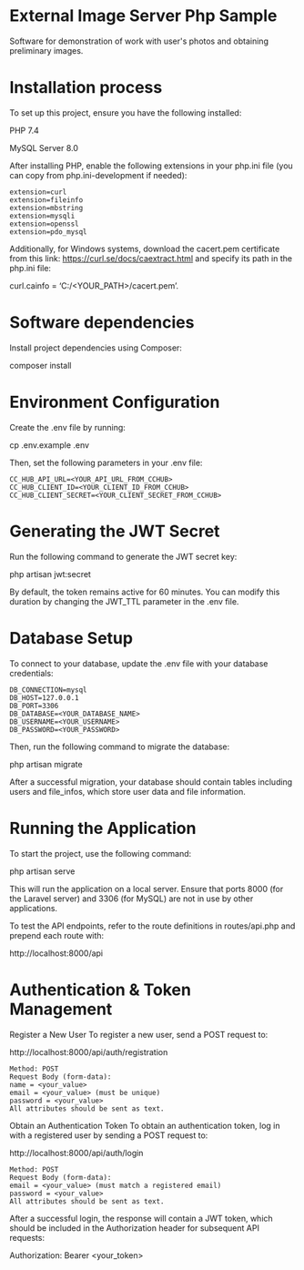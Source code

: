 # External Image Server Php Sample
Software for demonstration of work with user's photos and obtaining preliminary images.


# Installation process 
To set up this project, ensure you have the following installed:

PHP 7.4

MySQL Server 8.0

After installing PHP, enable the following extensions in your php.ini file (you can copy from php.ini-development if needed):

```
extension=curl
extension=fileinfo
extension=mbstring
extension=mysqli
extension=openssl
extension=pdo_mysql
```

Additionally, for Windows systems, download the cacert.pem certificate from this link: https://curl.se/docs/caextract.html and specify its path in the php.ini file:

curl.cainfo = ‘C:/<YOUR_PATH>/cacert.pem’.


# Software dependencies

Install project dependencies using Composer:

composer install


# Environment Configuration

Create the .env file by running:

cp .env.example .env

Then, set the following parameters in your .env file:

```
CC_HUB_API_URL=<YOUR_API_URL_FROM_CCHUB>
CC_HUB_CLIENT_ID=<YOUR_CLIENT_ID_FROM_CCHUB>
CC_HUB_CLIENT_SECRET=<YOUR_CLIENT_SECRET_FROM_CCHUB>
```


# Generating the JWT Secret

Run the following command to generate the JWT secret key:

php artisan jwt:secret

By default, the token remains active for 60 minutes. You can modify this duration by changing the JWT_TTL parameter in the .env file.


# Database Setup

To connect to your database, update the .env file with your database credentials:

```
DB_CONNECTION=mysql
DB_HOST=127.0.0.1
DB_PORT=3306
DB_DATABASE=<YOUR_DATABASE_NAME>
DB_USERNAME=<YOUR_USERNAME>
DB_PASSWORD=<YOUR_PASSWORD>
```

Then, run the following command to migrate the database:

php artisan migrate

After a successful migration, your database should contain tables including users and file_infos, which store user data and file information.


# Running the Application

To start the project, use the following command:

php artisan serve

This will run the application on a local server. Ensure that ports 8000 (for the Laravel server) and 3306 (for MySQL) are not in use by other applications.

To test the API endpoints, refer to the route definitions in routes/api.php and prepend each route with:

http://localhost:8000/api


# Authentication & Token Management

Register a New User
To register a new user, send a POST request to:

http://localhost:8000/api/auth/registration

```
Method: POST
Request Body (form-data):
name = <your_value>
email = <your_value> (must be unique)
password = <your_value>
All attributes should be sent as text.
```

Obtain an Authentication Token
To obtain an authentication token, log in with a registered user by sending a POST request to:

http://localhost:8000/api/auth/login

```
Method: POST
Request Body (form-data):
email = <your_value> (must match a registered email)
password = <your_value>
All attributes should be sent as text.
```

After a successful login, the response will contain a JWT token, which should be included in the Authorization header for subsequent API requests:

Authorization: Bearer <your_token>
